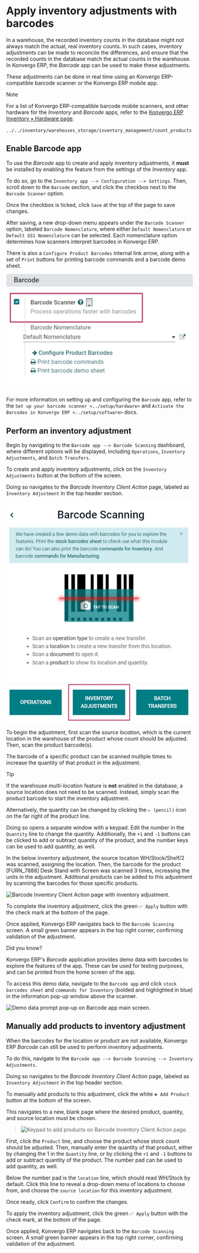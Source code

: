 # Apply inventory adjustments with barcodes

In a warehouse, the recorded inventory counts in the database might not
always match the actual, real inventory counts. In such cases, inventory
adjustments can be made to reconcile the differences, and ensure that
the recorded counts in the database match the actual counts in the
warehouse. In Konvergo ERP, the *Barcode* app can be used to make these
adjustments.

These adjustments can be done in real time using an Konvergo ERP-compatible
barcode scanner or the Konvergo ERP mobile app.

> [!NOTE]
> For a list of Konvergo ERP-compatible barcode mobile scanners, and other
> hardware for the *Inventory* and *Barcode* apps, refer to the [Konvergo ERP
> Inventory • Hardware
> page](https://www.odoo.com/app/inventory-hardware).

<div class="seealso">

`../../inventory/warehouses_storage/inventory_management/count_products`

</div>

## Enable Barcode app

To use the *Barcode* app to create and apply inventory adjustments, it
**must** be installed by enabling the feature from the settings of the
*Inventory* app.

To do so, go to the `Inventory app --> Configuration --> Settings`.
Then, scroll down to the `Barcode` section, and click the checkbox next
to the `Barcode Scanner` option.

Once the checkbox is ticked, click `Save` at the top of the page to save
changes.

After saving, a new drop-down menu appears under the `Barcode Scanner`
option, labeled `Barcode Nomenclature`, where either
`Default Nomenclature` or `Default GS1 Nomenclature` can be selected.
Each nomenclature option determines how scanners interpret barcodes in
Konvergo ERP.

There is also a `Configure Product Barcodes` internal link arrow, along
with a set of `Print` buttons for printing barcode commands and a
barcode demo sheet.

<img src="adjustments/adjustments-barcode-setting.png"
class="align-center"
alt="Enabled Barcode feature in Inventory app settings." />

<div class="seealso">

For more information on setting up and configuring the `Barcode` app,
refer to the `Set up your barcode scanner <../setup/hardware>` and
`Activate the Barcodes in Konvergo ERP
<../setup/software>` docs.

</div>

## Perform an inventory adjustment

Begin by navigating to the `Barcode app --> Barcode Scanning` dashboard,
where different options will be displayed, including `Operations`,
`Inventory
Adjustments`, and `Batch Transfers`.

To create and apply inventory adjustments, click on the
`Inventory Adjustments` button at the bottom of the screen.

Doing so navigates to the *Barcode Inventory Client Action* page,
labeled as `Inventory
Adjustment` in the top header section.

<img src="adjustments/adjustments-barcode-scanner.png"
class="align-center" alt="Barcode app start screen with scanner." />

To begin the adjustment, first scan the *source location*, which is the
current location in the warehouse of the product whose count should be
adjusted. Then, scan the product barcode(s).

The barcode of a specific product can be scanned multiple times to
increase the quantity of that product in the adjustment.

> [!TIP]
> If the warehouse *multi-location* feature is **not** enabled in the
> database, a source location does not need to be scanned. Instead,
> simply scan the product barcode to start the inventory adjustment.

Alternatively, the quantity can be changed by clicking the `✏️ (pencil)`
icon on the far right of the product line.

Doing so opens a separate window with a keypad. Edit the number in the
`Quantity` line to change the quantity. Additionally, the `+1` and `-1`
buttons can be clicked to add or subtract quantity of the product, and
the number keys can be used to add quantity, as well.

<div class="example">

In the below inventory adjustment, the source location
<span class="title-ref">WH/Stock/Shelf/2</span> was scanned, assigning
the location. Then, the barcode for the product
<span class="title-ref">\[FURN_7888\] Desk Stand with Screen</span> was
scanned 3 times, increasing the units in the adjustment. Additional
products can be added to this adjustment by scanning the barcodes for
those specific products.

<img src="adjustments/adjustments-barcode-inventory-client-action.png"
class="align-center"
alt="Barcode Inventory Client Action page with inventory adjustment." />

</div>

To complete the inventory adjustment, click the green `✅ Apply` button
with the check mark at the bottom of the page.

Once applied, Konvergo ERP navigates back to the `Barcode Scanning` screen. A
small green banner appears in the top right corner, confirming
validation of the adjustment.

<div class="admonition">

Did you know?

Konvergo ERP's *Barcode* application provides demo data with barcodes to explore
the features of the app. These can be used for testing purposes, and can
be printed from the home screen of the app.

To access this demo data, navigate to the `Barcode app` and click `stock
barcodes sheet` and `commands for Inventory` (bolded and highlighted in
blue) in the information pop-up window above the scanner.

<img src="adjustments/adjustments-barcode-stock-sheets.png"
class="align-center"
alt="Demo data prompt pop-up on Barcode app main screen." />

</div>

## Manually add products to inventory adjustment

When the barcodes for the location or product are not available, Konvergo ERP
*Barcode* can still be used to perform inventory adjustments.

To do this, navigate to the
`Barcode app --> Barcode Scanning --> Inventory
Adjustments`.

Doing so navigates to the *Barcode Inventory Client Action* page,
labeled as `Inventory
Adjustment` in the top header section.

To manually add products to this adjustment, click the white
`➕ Add Product` button at the bottom of the screen.

This navigates to a new, blank page where the desired product, quantity,
and source location must be chosen.

> <img src="adjustments/adjustments-keypad.png" class="align-center"
> alt="Keypad to add products on Barcode Inventory Client Action page." />

First, click the `Product` line, and choose the product whose stock
count should be adjusted. Then, manually enter the quantity of that
product, either by changing the <span class="title-ref">1</span> in the
`Quantity` line, or by clicking the `+1` and `-1` buttons to add or
subtract quantity of the product. The number pad can be used to add
quantity, as well.

Below the number pad is the `location` line, which should read
<span class="title-ref">WH/Stock</span> by default. Click this line to
reveal a drop-down menu of locations to choose from, and choose the
`source location` for this inventory adjustment.

Once ready, click `Confirm` to confirm the changes.

To apply the inventory adjustment, click the green `✅ Apply` button
with the check mark, at the bottom of the page.

Once applied, Konvergo ERP navigates back to the `Barcode Scanning` screen. A
small green banner appears in the top right corner, confirming
validation of the adjustment.
